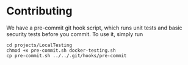 # Contributing
We have a pre-commit git hook script, which runs unit tests and basic 
security tests before you commit. To use it, simply run
```
cd projects/LocalTesting
chmod +x pre-commit.sh docker-testing.sh
cp pre-commit.sh ../../.git/hooks/pre-commit
```
